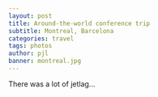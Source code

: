 ```yaml
---
layout: post
title: Around-the-world conference trip
subtitle: Montreal, Barcelona
categories: travel
tags: photos
author: pjl
banner: montreal.jpg
---
```

There was a lot of jetlag...